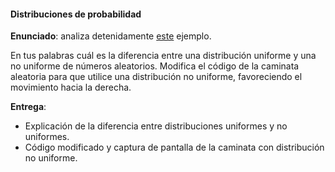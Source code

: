 #### Distribuciones de probabilidad

**Enunciado**: analiza detenidamente [este](https://p5js.org/reference/p5/randomGaussian/) ejemplo.   

En tus palabras cuál es la diferencia entre una distribución uniforme y una no uniforme de números aleatorios. 
Modifica el código de la caminata aleatoria para que utilice una distribución no uniforme, favoreciendo 
el movimiento hacia la derecha.

**Entrega**: 

- Explicación de la diferencia entre distribuciones uniformes y no uniformes. 
- Código modificado y captura de pantalla de la caminata con distribución no uniforme.

